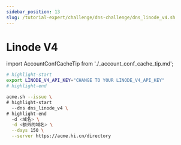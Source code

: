 ```yaml
---
sidebar_position: 13
slug: /tutorial-expert/challenge/dns-challenge/dns_linode_v4.sh
---
```


# Linode V4



import AccountConfCacheTip from './_account_conf_cache_tip.md';

<AccountConfCacheTip />

```bash
# highlight-start
export LINODE_V4_API_KEY="CHANGE TO YOUR LINODE_V4_API_KEY"
# highlight-end

acme.sh --issue \
# highlight-start
  --dns dns_linode_v4 \
# highlight-end
  -d <域名> \
  -d <额外的域名> \
  --days 150 \
  --server https://acme.hi.cn/directory
```